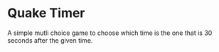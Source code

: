 # Quake Timer

A simple mutli choice game to choose which time
is the one that is 30 seconds after the given time.
